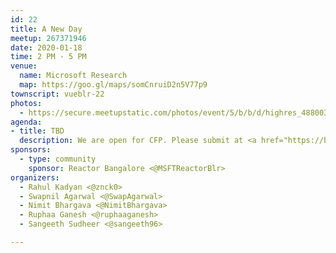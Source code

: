 ```yaml
---
id: 22
title: A New Day
meetup: 267371946
date: 2020-01-18
time: 2 PM - 5 PM
venue:
  name: Microsoft Research
  map: https://goo.gl/maps/somCnruiD2n5V77p9
townscript: vueblr-22
photos:
  - https://secure.meetupstatic.com/photos/event/5/b/b/d/highres_488003485.jpeg
agenda:
- title: TBD
  description: We are open for CFP. Please submit at <a href="https://bit.ly/vueblrcfp">bit.ly/vueblrcfp</a>
sponsors:
  - type: community
    sponsor: Reactor Bangalore <@MSFTReactorBlr>
organizers:
  - Rahul Kadyan <@znck0>
  - Swapnil Agarwal <@SwapAgarwal>
  - Nimit Bhargava <@NimitBhargava>
  - Ruphaa Ganesh <@ruphaaganesh>
  - Sangeeth Sudheer <@sangeeth96>

---
```


<EventPage />
